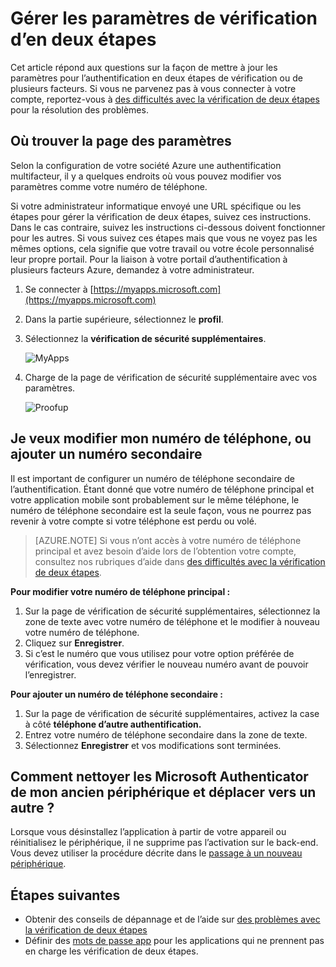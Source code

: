 <properties
    pageTitle="Gérer vos paramètres de vérification en deux étapes | Microsoft Azure"
    description="Gérer comment vous utilisez Azure authentification à plusieurs facteurs, notamment la modification de vos informations de contact ou de la configuration de vos périphériques."
    services="multi-factor-authentication"
    keywords = "client d’authentification multifactorielle, problème d’authentification, ID de corrélation"
    documentationCenter=""
    authors="kgremban"
    manager="femila"
    editor="yossib"/>

<tags
    ms.service="multi-factor-authentication"
    ms.workload="identity"
    ms.tgt_pltfrm="na"
    ms.devlang="na"
    ms.topic="article"
    ms.date="10/10/2016"
    ms.author="kgremban"/>

# <a name="manage-your-settings-for-two-step-verification"></a>Gérer les paramètres de vérification d’en deux étapes

Cet article répond aux questions sur la façon de mettre à jour les paramètres pour l’authentification en deux étapes de vérification ou de plusieurs facteurs. Si vous ne parvenez pas à vous connecter à votre compte, reportez-vous à [des difficultés avec la vérification de deux étapes](multi-factor-authentication-end-user-troubleshoot.md) pour la résolution des problèmes.


## <a name="where-to-find-the-settings-page"></a>Où trouver la page des paramètres
Selon la configuration de votre société Azure une authentification multifacteur, il y a quelques endroits où vous pouvez modifier vos paramètres comme votre numéro de téléphone.

Si votre administrateur informatique envoyé une URL spécifique ou les étapes pour gérer la vérification de deux étapes, suivez ces instructions. Dans le cas contraire, suivez les instructions ci-dessous doivent fonctionner pour les autres. Si vous suivez ces étapes mais que vous ne voyez pas les mêmes options, cela signifie que votre travail ou votre école personnalisé leur propre portail. Pour la liaison à votre portail d’authentification à plusieurs facteurs Azure, demandez à votre administrateur.


1. Se connecter à [https://myapps.microsoft.com](https://myapps.microsoft.com)  
2. Dans la partie supérieure, sélectionnez le **profil**.  
3. Sélectionnez la **vérification de sécurité supplémentaires**.  

    ![MyApps](./media/multi-factor-authentication-end-user-manage/myapps1.png)

4. Charge de la page de vérification de sécurité supplémentaire avec vos paramètres.

    ![Proofup](./media/multi-factor-authentication-end-user-manage-myapps/proofup.png)


## <a name="i-want-to-change-my-phone-number-or-add-a-secondary-number"></a>Je veux modifier mon numéro de téléphone, ou ajouter un numéro secondaire

Il est important de configurer un numéro de téléphone secondaire de l’authentification.  Étant donné que votre numéro de téléphone principal et votre application mobile sont probablement sur le même téléphone, le numéro de téléphone secondaire est la seule façon, vous ne pourrez pas revenir à votre compte si votre téléphone est perdu ou volé.

> [AZURE.NOTE]
> Si vous n’ont accès à votre numéro de téléphone principal et avez besoin d’aide lors de l’obtention votre compte, consultez nos rubriques d’aide dans [des difficultés avec la vérification de deux étapes](multi-factor-authentication-end-user-troubleshoot.md).

**Pour modifier votre numéro de téléphone principal :**  

1. Sur la page de vérification de sécurité supplémentaires, sélectionnez la zone de texte avec votre numéro de téléphone et le modifier à nouveau votre numéro de téléphone.  
2. Cliquez sur **Enregistrer**.  
3. Si c’est le numéro que vous utilisez pour votre option préférée de vérification, vous devez vérifier le nouveau numéro avant de pouvoir l’enregistrer.  


**Pour ajouter un numéro de téléphone secondaire :**  

1. Sur la page de vérification de sécurité supplémentaires, activez la case à côté **téléphone d’autre authentification.**  
2. Entrez votre numéro de téléphone secondaire dans la zone de texte.  
3. Sélectionnez **Enregistrer** et vos modifications sont terminées.  


## <a name="how-do-i-clean-up-microsoft-authenticator-from-my-old-device-and-move-to-a-new-one"></a>Comment nettoyer les Microsoft Authenticator de mon ancien périphérique et déplacer vers un autre ?
Lorsque vous désinstallez l’application à partir de votre appareil ou réinitialisez le périphérique, il ne supprime pas l’activation sur le back-end. Vous devez utiliser la procédure décrite dans le [passage à un nouveau périphérique](multi-factor-authentication-microsoft-authenticator.md#how-to-move-to-the-new-microsoft-authenticator-app).

## <a name="next-steps"></a>Étapes suivantes
- Obtenir des conseils de dépannage et de l’aide sur [des problèmes avec la vérification de deux étapes](multi-factor-authentication-end-user-troubleshoot.md)
- Définir des [mots de passe app](multi-factor-authentication-end-user-app-passwords.md) pour les applications qui ne prennent pas en charge les vérification de deux étapes.
